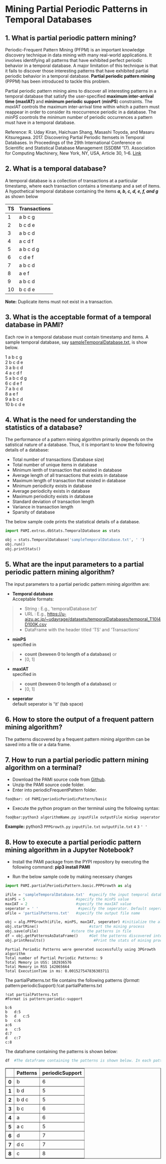 # Mining Partial Periodic Patterns in Temporal Databases

## 1. What is partial periodic pattern mining?

Periodic-Frequent Pattern Mining (PFPM) is an important knowledge discovery technique in data mining with many real-world applications. It involves identifying all patterns that have exhibited perfect periodic behavior in a temporal database. A major limitation of this technique is that it fails to discover those interesting patterns that have exhibited partial periodic behavior in a temporal database. **Partial periodic pattern mining** (PPPM) has been introduced to tackle this problem.

Partial periodic pattern mining aims to discover all interesting patterns in a temporal database that satisfy the user-specified **maximum inter-arrival time (maxIAT)** and **minimum periodic support** (**minPS**) constraints. The *maxIAT* controls the maximum inter-arrival time within which a pattern must reappear in order to consider its reoccurrence periodic in a database. The *minPS* coontrols the minimum number of periodic occurrences a pattern must have in a temporal database.
 
Reference: R. Uday Kiran, Haichuan Shang, Masashi Toyoda, and Masaru Kitsuregawa. 2017. Discovering Partial Periodic Itemsets in Temporal Databases. In Proceedings of the 29th International Conference on Scientific and Statistical Database Management (SSDBM '17). Association for Computing Machinery, New York, NY, USA, Article 30, 1–6. [Link](https://doi.org/10.1145/3085504.3085535)

## 2. What is a temporal database?

A temporal database is a collection of transactions at a particular timestamp, where each transaction contains a timestamp and a set of items. <br> A hypothetical temporal database containing the items **_a, b, c, d, e, f, and g_** as shown below

| TS  | Transactions |
|-----|--------------|
| 1   | a b c g      |
| 2   | b c d e      |
| 3   | a b c d      | 
| 4   | a c d f      |
| 5   | a b c d g    |
| 6   | c d e f      |
| 7   | a b c d      |
| 8   | a e f        | 
| 9   | a b c d      |
| 10  | b c d e      |

__Note:__  Duplicate items must not exist in a transaction.

## 3. What is the acceptable format of a temporal database in PAMI?
Each row in a temporal database must contain timestamp and items. A sample temporal database, say [sampleTemporalDatabase.txt](sampleTemporalDatabase.txt), is show below.

1 a b c g <br>
2 b c d e <br>
3 a b c d <br>
4 a c d f <br>
5 a b c d g <br>
6 c d e f <br>
7 a b c d <br>
8 a e f <br>
9 a b c d <br>
10 b c d e <br>

## 4. What is the need for understanding the statistics of a database?
The performance of a pattern mining algorithm primarily depends on the satistical nature of a database. Thus, it is important to know the following details of a database:

* Total number of transactions (Database size)
* Total number of unique items in database
* Minimum lenth of transaction that existed in database
* Average length of all transactions that exists in database
* Maximum length of transaction that existed in database
* Minimum periodicity exists in database
* Average periodicity exists in database
* Maximum periodicity exists in database
* Standard deviation of transaction length
* Variance in transaction length
* Sparsity of database

The below sample code prints the statistical details of a database.

```python
import PAMI.extras.dbStats.TemporalDatabase as stats

obj = stats.TemporalDatabase('sampleTemporalDatabase.txt', ' ')
obj.run()
obj.printStats() 
```

## 5.  What are the input parameters to a partial periodic pattern mining algorithm?

The input parameters to a partial periodic pattern mining algorithm are: 
* __Temporal database__  <br> Acceptable formats:
> * String : E.g., 'temporalDatabase.txt'
> * URL  : E.g., https://u-aizu.ac.jp/~udayrage/datasets/temporalDatabases/temporal_T10I4D100K.csv
> * DataFrame with the header titled 'TS' and 'Transactions'

* __minPS__  <br> specified in 
> * __count (beween 0 to length of a database)__ or 
> * [0, 1]

* __maxIAT__  <br> specified in 
> * __count (beween 0 to length of a database)__ or 
> * [0, 1]

* __seperator__ <br> default seperator is '\t' (tab space)

## 6. How to store the output of a frequent pattern mining algorithm?
The patterns discovered by a frequent pattern mining algorithm can be saved into a file or a data frame.

## 7. How to run a partial periodic pattern mining algorithm on a terminal?

* Download the PAMI source code from [Github](https://github.com/udayRage/PAMI/archive/refs/heads/main.zip).
* Unzip the PAMI source code folder.
* Enter into periodicFrequentPattern folder.

```console
foo@bar: cd PAMI/periodicPeriodicPattern/basic
```
* Execute the python program on ther terminal using the following syntax:

```console 
foo@bar:python3 algorithmName.py inputFile outputFile minSup seperator
```

__Example:__ python3 `PPPGrowth.py` `inputFile.txt` `outputFile.txt` `4`  `3` `' '`

## 8. How to execute a partial periodic pattern mining algorithm in a Jupyter Notebook?

- Install the PAMI package from the PYPI repository by executing the following command:   **pip3 install PAMI**
* Run the below sample code by making necessary changes


```python
import PAMI.partialPeriodicPattern.basic.PPPGrowth as alg

iFile = 'sampleTemporalDatabase.txt'  #specify the input temporal database 
minPS = 5                       #specify the minPS value 
maxIAT = 2                      #specify the maxIAT value 
seperator = ' '                  #specify the seperator. Default seperator is tab space. 
oFile = 'partialPatterns.txt'   #specify the output file name

obj = alg.PPPGrowth(iFile, minPS, maxIAT, seperator) #initialize the algorithm 
obj.startMine()                       #start the mining process 
obj.save(oFile)               #store the patterns in file
df = obj.getPatternsAsDataFrame()     #Get the patterns discovered into a dataframe
obj.printResults()                      #Print the stats of mining process
```

    Partial Periodic Patterns were generated successfully using 3PGrowth algorithm 
    Total number of Partial Periodic Patterns: 9
    Total Memory in USS: 102936576
    Total Memory in RSS 142065664
    Total ExecutionTime in ms: 0.001527547836303711


The partialPatterns.txt file contains the following patterns (*format:* pattern:periodicSupport):!cat partialPatterns.txt


```terminal
!cat partialPatterns.txt
#Format is pattern:periodic-support
```

    b:6 
    b	d:5 
    b	d	c:5 
    b	c:6 
    a:6 
    a	c:5 
    d:7 
    d	c:7 
    c:8 


The dataframe containing the patterns is shown below:


```python
df  #The dataframe containing the patterns is shown below. In each pattern, items were seperated from each other with a tab space (or \t). 
```




<div>
<style scoped>
    .dataframe tbody tr th:only-of-type {
        vertical-align: middle;
    }

    .dataframe tbody tr th {
        vertical-align: top;
    }

    .dataframe thead th {
        text-align: right;
    }
</style>
<table border="1" class="dataframe">
  <thead>
    <tr style="text-align: right;">
      <th></th>
      <th>Patterns</th>
      <th>periodicSupport</th>
    </tr>
  </thead>
  <tbody>
    <tr>
      <th>0</th>
      <td>b</td>
      <td>6</td>
    </tr>
    <tr>
      <th>1</th>
      <td>b d</td>
      <td>5</td>
    </tr>
    <tr>
      <th>2</th>
      <td>b d c</td>
      <td>5</td>
    </tr>
    <tr>
      <th>3</th>
      <td>b c</td>
      <td>6</td>
    </tr>
    <tr>
      <th>4</th>
      <td>a</td>
      <td>6</td>
    </tr>
    <tr>
      <th>5</th>
      <td>a c</td>
      <td>5</td>
    </tr>
    <tr>
      <th>6</th>
      <td>d</td>
      <td>7</td>
    </tr>
    <tr>
      <th>7</th>
      <td>d c</td>
      <td>7</td>
    </tr>
    <tr>
      <th>8</th>
      <td>c</td>
      <td>8</td>
    </tr>
  </tbody>
</table>
</div>


